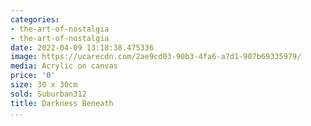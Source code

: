 ```yaml
---
categories:
- the-art-of-nostalgia
- the-art-of-nostalgia
date: 2022-04-09 13:18:38.475336
image: https://ucarecdn.com/2ae9cd03-90b3-4fa6-a7d1-907b69335979/
media: Acrylic on canvas
price: '0'
size: 30 x 30cm
sold: Suburban312
title: Darkness Beneath
...
```

